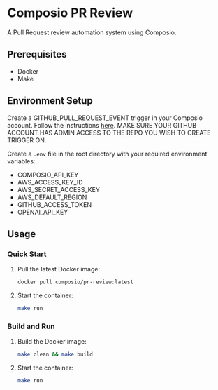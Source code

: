 # Composio PR Review

A Pull Request review automation system using Composio.

## Prerequisites

- Docker
- Make

## Environment Setup

Create a GITHUB_PULL_REQUEST_EVENT trigger in your Composio account. Follow the instructions [here](https://docs.composio.dev/introduction/intro/quickstart_3).
MAKE SURE YOUR GITHUB ACCOUNT HAS ADMIN ACCESS TO THE REPO YOU WISH TO CREATE TRIGGER ON.

Create a `.env` file in the root directory with your required environment variables:
- COMPOSIO_API_KEY
- AWS_ACCESS_KEY_ID
- AWS_SECRET_ACCESS_KEY
- AWS_DEFAULT_REGION
- GITHUB_ACCESS_TOKEN
- OPENAI_API_KEY

## Usage

### Quick Start

1. Pull the latest Docker image:
   ```bash
   docker pull composio/pr-review:latest
   ```

2. Start the container:
   ```bash
   make run
   ```


### Build and Run

1. Build the Docker image:
   ```bash
   make clean && make build
   ```

2. Start the container:
   ```bash
   make run
   ```